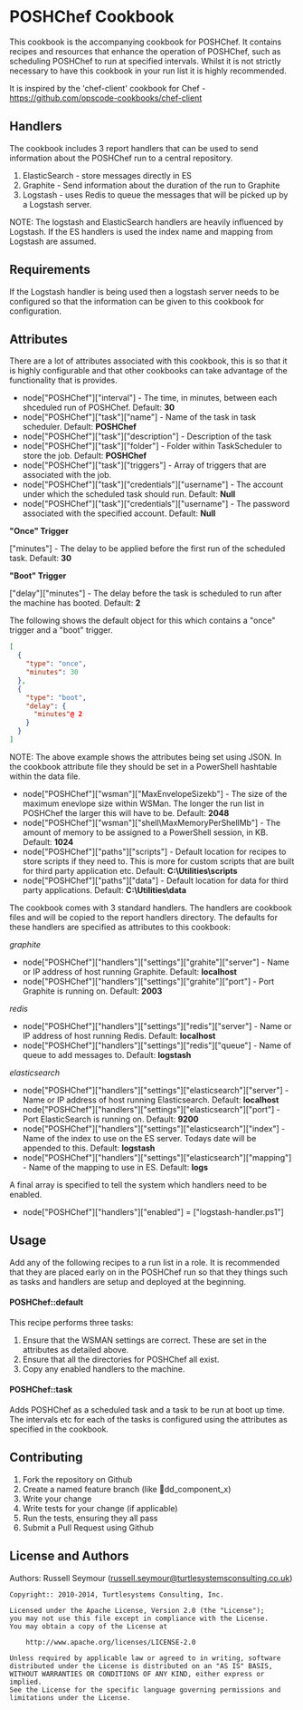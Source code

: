POSHChef Cookbook
=================

This cookbook is the accompanying cookbook for POSHChef.  It contains recipes and resources that enhance the operation of POSHChef, such as scheduling POSHChef to run at specified intervals.  Whilst it is not strictly necessary to have this cookbook in your run list it is highly recommended.

It is inspired by the 'chef-client' cookbook for Chef - https://github.com/opscode-cookbooks/chef-client

Handlers
--------

The cookbook includes 3 report handlers that can be used to send information about the POSHChef run to a central repository.

  1.  ElasticSearch - store messages directly in ES
  2.  Graphite - Send information about the duration of the run to Graphite
  3.  Logstash - uses Redis to queue the messages that will be picked up by a Logstash server.

NOTE:  The logstash and ElasticSearch handlers are heavily influenced by Logstash.  If the ES handlers is used the index name and mapping from Logstash are assumed.

Requirements
------------

If the Logstash handler is being used then a logstash server needs to be configured so that the information can be given to this cookbook for configuration.

Attributes
----------
There are a lot of attributes associated with this cookbook, this is so that it is highly configurable and that other cookbooks can take advantage of the functionality that is provides.

+ node["POSHChef"]["interval"] - The time, in minutes, between each shceduled run of POSHChef.  Default: **30**
+ node["POSHChef"]["task"]["name"] - Name of the task in task scheduler. Default: **POSHChef**
+ node["POSHChef"]["task"]["description"] - Description of the task
+ node["POSHChef"]["task"]["folder"] - Folder within TaskScheduler to store the job. Default: **POSHChef**
+ node["POSHChef"]["task"]["triggers"] - Array of triggers that are associated with the job.
+ node["POSHChef"]["task"]["credentials"]["username"] - The account under which the scheduled task should run. Default: **Null**
+ node["POSHChef"]["task"]["credentials"]["username"] - The password associated with the specified account.  Default: **Null**

__"Once" Trigger__

["minutes"] - The delay to be applied before the first run of the scheduled task.  Default: **30**

__"Boot" Trigger__

["delay"]["minutes"] - The delay before the task is scheduled to run after the machine has booted.  Default: **2**

The following shows the default object for this which contains a "once" trigger and a "boot" trigger.

```JSON
[
  {
    "type": "once",
    "minutes": 30
  },
  {
    "type": "boot",
    "delay": {
      "minutes"@ 2
    }
  }
]
```

NOTE:  The above example shows the attributes being set using JSON.  In the cookbook attribute file they should be set in a PowerShell hashtable within the data file.

+ node["POSHChef"]["wsman"]["MaxEnvelopeSizekb"] - The size of the maximum enevlope size within WSMan.  The longer the run list in POSHChef the larger this will have to be.  Default: **2048**
+ node["POSHChef"]["wsman"]["shell\MaxMemoryPerShellMb"] - The amount of memory to be assigned to a PowerShell session, in KB.  Default: **1024**
+ node["POSHChef"]["paths"]["scripts"] - Default location for recipes to store scripts if they need to.  This is more for custom scripts that are built for third party application etc.  Default: **C:\Utilities\scripts**
+ node["POSHChef"]["paths"]["data"] - Default location for data for third party applications.  Default: **C:\Utilities\data**

The cookbook comes with 3 standard handlers.  The handlers are cookbook files and will be copied to the report handlers directory.  The defaults for these handlers are specified as attributes to this cookbook:

*graphite*

+ node["POSHChef"]["handlers"]["settings"]["grahite"]["server"] - Name or IP address of host running Graphite.  Default: **localhost**
+ node["POSHChef"]["handlers"]["settings"]["grahite"]["port"] - Port Graphite is running on.  Default: **2003**

*redis*

+ node["POSHChef"]["handlers"]["settings"]["redis"]["server"] - Name or IP address of host running Redis.  Default:  **localhost**
+ node["POSHChef"]["handlers"]["settings"]["redis"]["queue"] - Name of queue to add messages to.  Default:  **logstash**

*elasticsearch*

+ node["POSHChef"]["handlers"]["settings"]["elasticsearch"]["server"] - Name or IP address of host running Elasticsearch.  Default:  **localhost**
+ node["POSHChef"]["handlers"]["settings"]["elasticsearch"]["port"] - Port ElasticSearch is running on.  Default: **9200**
+ node["POSHChef"]["handlers"]["settings"]["elasticsearch"]["index"] - Name of the index to use on the ES server.  Todays date will be appended to this.  Default:  **logstash**
+ node["POSHChef"]["handlers"]["settings"]["elasticsearch"]["mapping"] - Name of the mapping to use in ES.  Default:  **logs**

A final array is specified to tell the system which handlers need to be enabled.

+ node["POSHChef"]["handlers"]["enabled"] = ["logstash-handler.ps1"]

Usage
-----
Add any of the following recipes to a run list in a role.  It is recommended that they are placed early on in the POSHChef run so that they things such as tasks and handlers are setup and deployed at the beginning.

#### POSHChef::default
This recipe performs three tasks:

  1. Ensure that the WSMAN settings are correct.  These are set in the attributes as detailed above.
  2. Ensure that all the directories for POSHChef all exist.
  3. Copy any enabled handlers to the machine.

#### POSHChef::task
Adds POSHChef as a scheduled task and a task to be run at boot up time.  The intervals etc for each of the tasks is configured using the attributes as specified in the cookbook.

Contributing
------------
1. Fork the repository on Github
2. Create a named feature branch (like dd_component_x)
3. Write your change
4. Write tests for your change (if applicable)
5. Run the tests, ensuring they all pass
6. Submit a Pull Request using Github

License and Authors
-------------------
Authors: Russell Seymour (<russell.seymour@turtlesystemsconsulting.co.uk>)

```text
Copyright:: 2010-2014, Turtlesystems Consulting, Inc.

Licensed under the Apache License, Version 2.0 (the "License");
you may not use this file except in compliance with the License.
You may obtain a copy of the License at

    http://www.apache.org/licenses/LICENSE-2.0

Unless required by applicable law or agreed to in writing, software
distributed under the License is distributed on an "AS IS" BASIS,
WITHOUT WARRANTIES OR CONDITIONS OF ANY KIND, either express or implied.
See the License for the specific language governing permissions and
limitations under the License.
```
